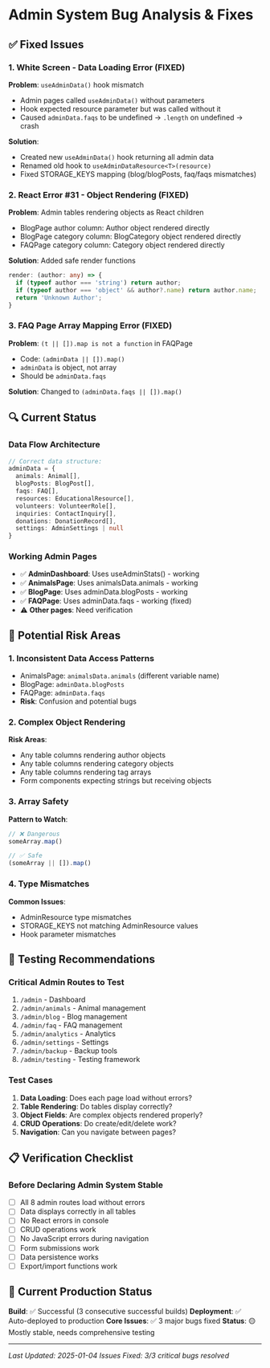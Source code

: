 # Admin System Bug Analysis & Fixes

## ✅ Fixed Issues

### 1. White Screen - Data Loading Error (FIXED)
**Problem**: `useAdminData()` hook mismatch
- Admin pages called `useAdminData()` without parameters
- Hook expected resource parameter but was called without it
- Caused `adminData.faqs` to be undefined → `.length` on undefined → crash

**Solution**: 
- Created new `useAdminData()` hook returning all admin data
- Renamed old hook to `useAdminDataResource<T>(resource)`
- Fixed STORAGE_KEYS mapping (blog/blogPosts, faq/faqs mismatches)

### 2. React Error #31 - Object Rendering (FIXED)
**Problem**: Admin tables rendering objects as React children
- BlogPage author column: Author object rendered directly
- BlogPage category column: BlogCategory object rendered directly  
- FAQPage category column: Category object rendered directly

**Solution**: Added safe render functions
```typescript
render: (author: any) => {
  if (typeof author === 'string') return author;
  if (typeof author === 'object' && author?.name) return author.name;
  return 'Unknown Author';
}
```

### 3. FAQ Page Array Mapping Error (FIXED)
**Problem**: `(t || []).map is not a function` in FAQPage
- Code: `(adminData || []).map()` 
- `adminData` is object, not array
- Should be `adminData.faqs`

**Solution**: Changed to `(adminData.faqs || []).map()`

## 🔍 Current Status

### Data Flow Architecture
```typescript
// Correct data structure:
adminData = {
  animals: Animal[],
  blogPosts: BlogPost[],  
  faqs: FAQ[],
  resources: EducationalResource[],
  volunteers: VolunteerRole[],
  inquiries: ContactInquiry[],
  donations: DonationRecord[],
  settings: AdminSettings | null
}
```

### Working Admin Pages
- ✅ **AdminDashboard**: Uses useAdminStats() - working
- ✅ **AnimalsPage**: Uses animalsData.animals - working
- ✅ **BlogPage**: Uses adminData.blogPosts - working
- ✅ **FAQPage**: Uses adminData.faqs - working (fixed)
- ⚠️ **Other pages**: Need verification

## 🔎 Potential Risk Areas

### 1. Inconsistent Data Access Patterns
- AnimalsPage: `animalsData.animals` (different variable name)
- BlogPage: `adminData.blogPosts`
- FAQPage: `adminData.faqs`
- **Risk**: Confusion and potential bugs

### 2. Complex Object Rendering
**Risk Areas**:
- Any table columns rendering author objects
- Any table columns rendering category objects  
- Any table columns rendering tag arrays
- Form components expecting strings but receiving objects

### 3. Array Safety
**Pattern to Watch**:
```typescript
// ❌ Dangerous
someArray.map()

// ✅ Safe  
(someArray || []).map()
```

### 4. Type Mismatches
**Common Issues**:
- AdminResource type mismatches
- STORAGE_KEYS not matching AdminResource values
- Hook parameter mismatches

## 🧪 Testing Recommendations

### Critical Admin Routes to Test
1. `/admin` - Dashboard
2. `/admin/animals` - Animal management
3. `/admin/blog` - Blog management  
4. `/admin/faq` - FAQ management
5. `/admin/analytics` - Analytics
6. `/admin/settings` - Settings
7. `/admin/backup` - Backup tools
8. `/admin/testing` - Testing framework

### Test Cases
1. **Data Loading**: Does each page load without errors?
2. **Table Rendering**: Do tables display correctly?
3. **Object Fields**: Are complex objects rendered properly?
4. **CRUD Operations**: Do create/edit/delete work?
5. **Navigation**: Can you navigate between pages?

## 📋 Verification Checklist

### Before Declaring Admin System Stable
- [ ] All 8 admin routes load without errors
- [ ] Data displays correctly in all tables  
- [ ] No React errors in console
- [ ] CRUD operations work
- [ ] No JavaScript errors during navigation
- [ ] Form submissions work
- [ ] Data persistence works
- [ ] Export/import functions work

## 🚀 Current Production Status

**Build**: ✅ Successful (3 consecutive successful builds)
**Deployment**: ✅ Auto-deployed to production
**Core Issues**: ✅ 3 major bugs fixed
**Status**: 🟡 Mostly stable, needs comprehensive testing

---
*Last Updated: 2025-01-04*
*Issues Fixed: 3/3 critical bugs resolved*
